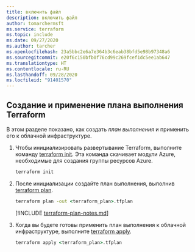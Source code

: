 ```yaml
---
title: включить файл
description: включить файл
author: tomarchermsft
ms.service: terraform
ms.topic: include
ms.date: 09/27/2020
ms.author: tarcher
ms.openlocfilehash: 23a5bbc2e6a7e364b3c6eab38bfd5e98b97348a6
ms.sourcegitcommit: e20f6c150bfb0f76cd99c269fcef1dc5ee1ab647
ms.translationtype: HT
ms.contentlocale: ru-RU
ms.lasthandoff: 09/28/2020
ms.locfileid: "91401570"
---
```

## <a name="create-and-apply-a-terraform-execution-plan"></a>Создание и применение плана выполнения Terraform

В этом разделе показано, как создать *план выполнения* и применить его к облачной инфраструктуре.

1. Чтобы инициализировать развертывание Terraform, выполните команду [terraform init](https://www.terraform.io/docs/commands/init.html). Эта команда скачивает модули Azure, необходимые для создания группы ресурсов Azure.

    ```cmd
    terraform init
    ```

1. После инициализации создайте план выполнения, выполнив [terraform plan](https://www.terraform.io/docs/commands/plan.html).

    ```cmd
    terraform plan -out <terraform_plan>.tfplan
    ```

    [!INCLUDE [terraform-plan-notes.md](terraform-plan-notes.md)]

1. Когда вы будете готовы применить план выполнения к облачной инфраструктуре, выполните [terraform apply](https://www.terraform.io/docs/commands/apply.html).

    ```cmd
    terraform apply <terraform_plan>.tfplan
    ```
